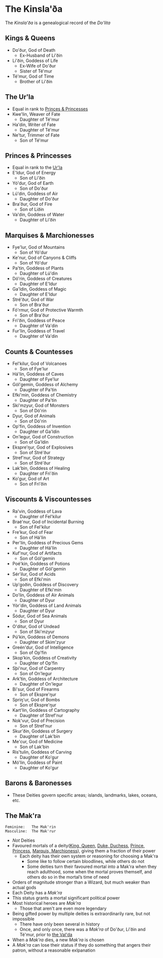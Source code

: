 # The Kinsla'ða
The _Kinsla'ða_ is a genealogical record of the _Do'lita_
## Kings & Queens
- Do'ður, God of Death
	- Ex-Husband of Li'ðin
- Li'ðin, Goddess of Life
	- Ex-Wife of Do'ður
	- Sister of Té'mur
- Té'mur, God of Time
	- Brother of Li'ðin
## The Ur'la
- Equal in rank to [Princes & Princesses](#princes--princesses)
- Kwe'lin, Weaver of Fate
	- Daughter of Té'mur
- Ha'din, Writer of Fate
	- Daughter of Té'mur
- Ne'tur, Trimmer of Fate
	- Son of Té'mur
## Princes & Princesses
- Equal in rank to the [Ur'la](#the-urla)
- E'ldur, God of Energy
	- Son of Li'ðin
- Yó'dur, God of Earth
	- Son of Do'ður
- Lú'din, Goddess of Air
	- Daughter of Do'ður
- Bra'ður, God of Fire
	- Son of Liðin
- Va'din, Goddess of Water
	- Daughter of Li'ðin
## Marquises & Marchionesses
- Fye'lur, God of Mountains
	- Son of Yó'dur
- Ke'nur, God of Canyons & Cliffs
	- Son of Yó'dur
- Pa'tin, Goddess of Plants
	- Daughter of Lú'din
- Dó'rin, Goddess of Creatures
	- Daughter of E'ldur
- Ga'ldin, Goddess of Magic
	- Daughter of E'ldur
- Stré'ður, God of War
	- Son of Bra'ður
- Fó'rmur, God of Protective Warmth
	- Son of Bra'ður
- Fri'ðin, Goddess of Peace
	- Daughter of Va'din
- Fur'lin, Goddess of Travel
	- Daughter of Va'din
## Counts & Countesses
- Fel'kilur, God of Volcanoes
	- Son of Fye'lur
- Há'lin, Goddess of Caves
	- Daughter of Fye'lur
- Gól'gemin, Goddess of Alchemy
	- Daughter of Pa'tin
- Efki'min, Goddess of Chemistry
	- Daughter of Pa'tin
- Ski'mzyur, God of Monsters
	- Son of Dó'rin
- Dyur, God of Animals
	- Son of Dó'rin
- Op'fin, Goddess of Invention
	- Daughter of Ga'ldin
- On'legur, God of Construction
	- Son of Ga'ldin
- Ekspre'ŋur, God of Explosives
	- Son of Stré'ður
- Stref'nur, God of Strategy
	 - Son of Stré'ður
- Lak'bin, Goddess of Healing
	 - Daughter of Fri'ðin
- Ko'gur, God of Art
	 - Son of Fri'ðin
## Viscounts & Viscountesses
- Ra'vin, Goddess of Lava
	- Daughter of Fel'kilur
- Braé'nur, God of Incidental Burning
	- Son of Fel'kilur
- Fre'kur, God of Fear
	- Son of Há'lin
- Per'lin, Goddess of Precious Gems
	- Daughter of Há'lin
- Kuf'nur, God of Artifacts
	- Son of Gól'gemin
- Poé'kin, Goddess of Potions
	- Daughter of Gól'gemin
- Sér'ilur, God of Acids
	- Son of Efki'min
- Up'goðin, Goddess of Discovery
	- Daughter of Efki'min
- Do'lin, Goddess of Air Animals
	- Daughter of Dyur
- Yór'din, Goddess of Land Animals
	 - Daughter of Dyur
- Śódur, God of Sea Animals
	 - Son of Dyur
- O'ditur, God of Undead
	 - Son of Ski'mzyur
- Pú'kin, Goddess of Demons
	 - Daughter of Skim'zyur
- Greén'dur, God of Intelligence
	 - Son of Op'fin
- Skop'kin, Goddess of Creativity
	 - Daughter of Op'fin
- Sþi'nur, God of Carpentry
	 - Son of On'legur
- Ark’tin, Goddess of Architecture
	 - Daughter of On'legur
- Bi'sur, God of Firearms
	 - Son of Ekspre'ŋur
- Spriŋ'ur, God of Bombs
	 - Son of Ekspre'ŋur
- Kart'lin, Goddess of Cartography
	 - Daughter of Stref'nur
- Nok'vur, God of Precision
	 - Son of Stref'nur
- Skur'ðin, Goddess of Surgery
	 - Daughter of Lak'bin
- Me'cur, God of Medicine
	 - Son of Lak'bin
- Ris'tulin, Goddess of Carving
	 - Daughter of Ko'gur
- Mó'lin, Goddess of Paint
	 - Daughter of Ko'gur
## Barons & Baronesses
- These Deities govern specific areas; islands, landmarks, lakes, oceans, etc.
## The Mak'ra
	Feminine: 	The Mak'rin
	Masculine: 	The Mak'rur
- _Not_ Deities
- Favoured mortals of a deity([King, Queen](#kings--queens), [Duke, Duchess](#the-urla), [Prince, Princess](#princes--princesses), [Marquis, Marchioness](#marquises--marchionesses)), giving them a fraction of their power
	- Each deity has their own system or reasoning for choosing a Mak'ra
		- Some like to follow certain bloodlines, while others do not
		- Some deities turn their favoured mortal into a Mak'ra when they reach adulthood, some when the mortal proves themself, and others do so in the mortal’s time of need
- Orders of magnitude stronger than a Wizard, but much weaker than actual gods
- Each Deity has a _Mak'ra_
- This status grants a mortal significant political power
- Most historical heroes are _Mak'ra_
	- Those that aren't are even more legendary
- Being gifted power by multiple deities is extraordinarily rare, but not impossible
	- There have only been several in history
	- Once, and only once, there was a _Mak'ra_ of Do'ður, Li'ðin and Té'mur, prior to [the Val'da](istaga.md#the-furða)
- When a _Mak'ra_ dies, a new _Mak'ra_ is chosen
- A _Mak'ra_ can lose their status if they do something that angers their patron, without a reasonable exlpanation